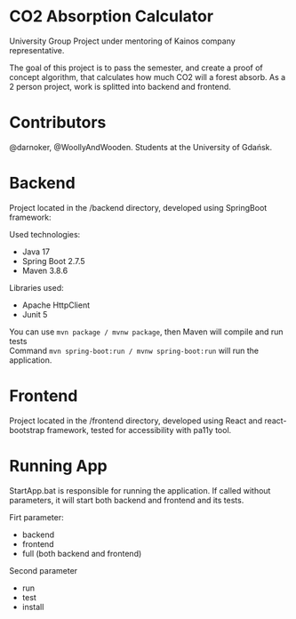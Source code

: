 # CO2 Absorption Calculator
University Group Project under mentoring of Kainos company representative.

The goal of this project is to pass the semester, and create a proof of concept algorithm, that calculates how much CO2 will a forest absorb. As a 2 person project, work is splitted into backend and frontend.

# Contributors

@darnoker, @WoollyAndWooden. Students at the University of Gdańsk.

# Backend

Project located in the /backend directory, developed using SpringBoot framework:

Used technologies: <br />
- Java 17 
- Spring Boot 2.7.5 
- Maven 3.8.6 

Libraries used:
- Apache HttpClient
- Junit 5 <br />

You can use `mvn package / mvnw package`, then Maven will compile and run tests <br />
Command `mvn spring-boot:run / mvnw spring-boot:run` will run the application. 

# Frontend

Project located in the /frontend directory, developed using React and react-bootstrap framework, tested for accessibility with pa11y tool.

# Running App

StartApp.bat is responsible for running the application. If called without parameters, it will start both backend and frontend and its tests.

Firt parameter:

- backend
- frontend
- full (both backend and frontend)

Second parameter

- run
- test
- install

